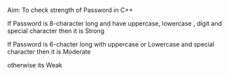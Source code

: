 Aim: To check strength of Password in C++

If Password is 8-character long and have uppercase, lowercase , digit and special character then it is Strong

If Password is 6-chacter long with uppercase or Lowercase and special character then it is Moderate

otherwise its Weak
